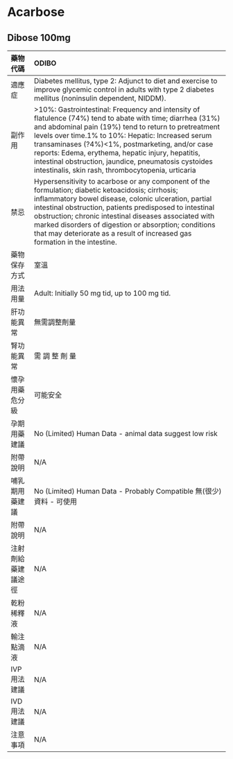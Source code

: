 # Acarbose

## Dibose 100mg

| 藥物代碼           | ODIBO                                                                                                                                                                                                                                                                                                                                                                                                                                         |
|:-------------------|:----------------------------------------------------------------------------------------------------------------------------------------------------------------------------------------------------------------------------------------------------------------------------------------------------------------------------------------------------------------------------------------------------------------------------------------------|
| 適應症             | Diabetes mellitus, type 2: Adjunct to diet and exercise to improve glycemic control in adults with type 2 diabetes mellitus (noninsulin dependent, NIDDM).                                                                                                                                                                                                                                                                                    |
| 副作用             | >10%: Gastrointestinal: Frequency and intensity of flatulence (74%) tend to abate with time; diarrhea (31%) and abdominal pain (19%) tend to return to pretreatment levels over time.1% to 10%: Hepatic: Increased serum transaminases (?4%)<1%, postmarketing, and/or case reports: Edema, erythema, hepatic injury, hepatitis, intestinal obstruction, jaundice, pneumatosis cystoides intestinalis, skin rash, thrombocytopenia, urticaria |
| 禁忌               | Hypersensitivity to acarbose or any component of the formulation; diabetic ketoacidosis; cirrhosis; inflammatory bowel disease, colonic ulceration, partial intestinal obstruction, patients predisposed to intestinal obstruction; chronic intestinal diseases associated with marked disorders of digestion or absorption; conditions that may deteriorate as a result of increased gas formation in the intestine.                         |
| 藥物保存方式       | 室溫                                                                                                                                                                                                                                                                                                                                                                                                                                          |
| 用法用量           | Adult: Initially 50 mg tid, up to 100 mg tid.                                                                                                                                                                                                                                                                                                                                                                                                 |
| 肝功能異常         | 無需調整劑量                                                                                                                                                                                                                                                                                                                                                                                                                                  |
| 腎功能異常         | 需 調 整 劑 量                                                                                                                                                                                                                                                                                                                                                                                                                                |
| 懷孕用藥危分級     | 可能安全                                                                                                                                                                                                                                                                                                                                                                                                                                      |
| 孕期用藥建議       | No (Limited) Human Data - animal data suggest low risk                                                                                                                                                                                                                                                                                                                                                                                        |
| 附帶說明           | N/A                                                                                                                                                                                                                                                                                                                                                                                                                                           |
| 哺乳期用藥建議     | No (Limited) Human Data - Probably Compatible 無(很少)資料 - 可使用                                                                                                                                                                                                                                                                                                                                                                           |
| 附帶說明           | N/A                                                                                                                                                                                                                                                                                                                                                                                                                                           |
| 注射劑給藥建議途徑 | N/A                                                                                                                                                                                                                                                                                                                                                                                                                                           |
| 乾粉稀釋液         | N/A                                                                                                                                                                                                                                                                                                                                                                                                                                           |
| 輸注點滴液         | N/A                                                                                                                                                                                                                                                                                                                                                                                                                                           |
| IVP 用法建議       | N/A                                                                                                                                                                                                                                                                                                                                                                                                                                           |
| IVD 用法建議       | N/A                                                                                                                                                                                                                                                                                                                                                                                                                                           |
| 注意事項           | N/A                                                                                                                                                                                                                                                                                                                                                                                                                                           |

